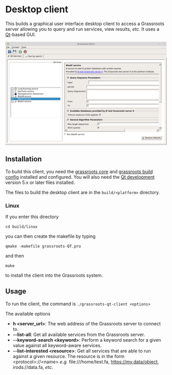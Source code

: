 # Desktop client


This builds a  graphical user interface desktop client to access a Grassroots server allowing you to query and run services, view results, *etc.* It uses a [Qt](https://www.qt.io)-based GUI.

![Screenshot of the Grassroots Qt desktop client](./grassroots_qt_client.png "Grassroots Qt Desktop Client")

## Installation

To build this client, you need the [grassroots core](https://github.com/TGAC/grassroots-core) and [grassroots build config](https://github.com/TGAC/grassroots-build-config) installed and configured. You will also need the [Qt development](https://www.qt.io/download/) version 5.x or later files installed.

The files to build the desktop client are in the ```build/<platform>``` directory. 

### Linux

If you enter this directory 

```
cd build/linux
```

you can then create the makefile by typing

```
qmake -makefile grassroots-QT.pro
```

and then 

```
make 
```

to install the client into the Grassroots system.

## Usage

To run the client, the command is ```./grassroots-qt-client <options>```

The available options 

 * **h \<server_url\>**: The web address of the Grassroots server to connect to.
 * **--list-all**: Get all available services from the Grassroots server.
 * **--keyword-search \<keyword\>**: Perform a keyword search for a given value against all keyword-aware services.
 * **--list-interested \<resource\>**: Get all services that are able to run against a given resource. The resource is in the form \<protocol\>://\<name\> *e.g.* file:///home/test.fa, https://my.data/object, irods://data.fa, *etc.*
			

